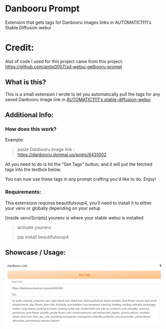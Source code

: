 # Danbooru Prompt
Extension that gets tags for Danbooru images links in AUTOMATIC1111's Stable Diffusion webui

# Credit:
Alot of code I used for this project came from this project:
https://github.com/antis0007/sd-webui-gelbooru-prompt


## What is this?
This is a small extension I wrote to let you automatically pull the tags for any saved Danbooru image link in [AUTOMATIC1111's stable-diffusion-webui](https://github.com/AUTOMATIC1111/stable-diffusion-webui)

## Additional Info:

### How does this work?

Example:
> paste  Danbooru image link : https://danbooru.donmai.us/posts/6431002

All you need to do is hit the "Get Tags" button, and it will put the fetched tags into the textbox below.

You can now use these tags in any prompt crafting you'd like to do. Enjoy!

### Requirements:
This extensions requires beautifulsoup4, you'll need to install it to either your venv or globally depending on your setup

[inside venv/Scripts]
yourenv is where  your stable webui is installed
> activate yourenv 

> pip install beautifulsoup4

## Showcase / Usage:
![example_image](showcase.png)
